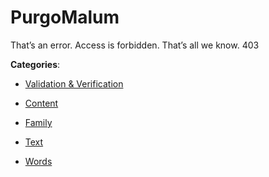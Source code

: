 # PurgoMalum

That’s an error. Access is forbidden. That’s all we know. 403

**Categories**:

- [Validation & Verification](https://github/apis-list/apis-list#validation-and-verification)

- [Content](https://github/apis-list/apis-list#content)

- [Family](https://github/apis-list/apis-list#family)

- [Text](https://github/apis-list/apis-list#text)

- [Words](https://github/apis-list/apis-list#words)



